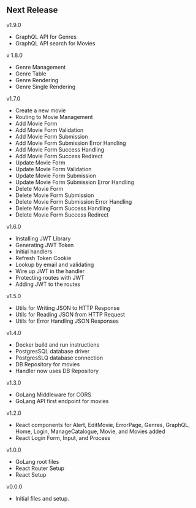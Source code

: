 Next Release
-

v1.9.0
* GraphQL API for Genres
* GraphQL API search for Movies

v 1.8.0
* Genre Management
* Genre Table
* Genre Rendering
* Genre Single Rendering

v1.7.0
* Create a new movie
* Routing to Movie Management
* Add Movie Form
* Add Movie Form Validation
* Add Movie Form Submission
* Add Movie Form Submission Error Handling
* Add Movie Form Success Handling
* Add Movie Form Success Redirect
* Update Movie Form
* Update Movie Form Validation
* Update Movie Form Submission
* Update Movie Form Submission Error Handling
* Delete Movie Form
* Delete Movie Form Submission
* Delete Movie Form Submission Error Handling
* Delete Movie Form Success Handling
* Delete Movie Form Success Redirect

v1.6.0
* Installing JWT Library
* Generating JWT Token
* Initial handlers
* Refresh Token Cookie
* Lookup by email and validating
* Wire up JWT in the handler
* Protecting routes with JWT
* Adding JWT to the routes


v1.5.0

* Utils for Writing JSON to HTTP Response
* Utils for Reading JSON from HTTP Request
* Utils for Error Handling JSON Responses

v1.4.0

* Docker build and run instructions
* PostgresSQL database driver
* PostgresSLQ database connection
* DB Repository for movies
* Handler now uses DB Repository

v1.3.0

* GoLang Middleware for CORS
* GoLang API first endpoint for movies

v1.2.0

* React components for Alert, EditMovie, ErrorPage, Genres, GraphQL, Home, Login, ManageCatalogue, Movie, and Movies
  added
* React Login Form, Input, and Process

v1.0.0

* GoLang root files
* React Router Setup
* React Setup

v0.0.0

* Initial files and setup.